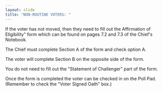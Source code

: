 ```yaml
---
layout: slide
title: "NON-ROUTINE VOTERS: "
---
```


If the voter has not moved, then they need to fill out the Affirmation of Eligibility&quot; form which can be found on pages 7.2 and 7.3 of the Chief&#39;s Notebook.

The Chief must complete Section A of the form and check option A.

The voter will complete Section B on the opposite side of the form.

You do not need to fill out the &quot;Statement of Challenger&quot; part of the form.

Once the form is completed the voter can be checked in on the Poll Pad. (Remember to check the &quot;Voter Signed Oath&quot; box.)